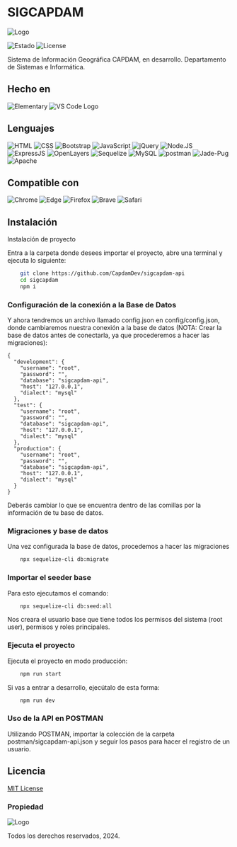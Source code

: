 # SIGCAPDAM

![Logo](https://sig.capdam.gob.mx/media/SIGCAPDAM%20LOGO.png)

![Estado](https://img.shields.io/badge/Estado-En%20desarrollo-green?style=for-the-badge)
![License](https://img.shields.io/badge/License-MIT-blue?style=for-the-badge)

Sistema de Información Geográfica CAPDAM, en desarrollo. Departamento de Sistemas e Informática.

## Hecho en

![Elementary](https://img.shields.io/badge/elementaryOS-gray?style=flat-square&logo=elementary)
![VS Code Logo](https://img.shields.io/badge/VS-Code-blue?style=flat-square&logo=visual-studio-code)

## Lenguajes

![HTML](https://img.shields.io/badge/HTML-gray?style=flat-square&logo=html5)
![CSS](https://img.shields.io/badge/CSS-gray?style=flat-square&logo=css3)
![Bootstrap](https://img.shields.io/badge/TailwindCSS-gray?style=flat-square&logo=tailwindcss)
![JavaScript](https://img.shields.io/badge/JavaScript-gray?style=flat-square&logo=javascript)
![jQuery](https://img.shields.io/badge/jQuery-gray?style=flat-square&logo=jquery)
![Node.JS](https://img.shields.io/badge/Node.JS-gray?style=flat-square&logo=node.js)
![ExpressJS](https://img.shields.io/badge/ExpressJS-gray?style=flat-square&logo=express)
![OpenLayers](https://img.shields.io/badge/OpenLayers-gray?style=flat-square&logo=openlayers)
![Sequelize](https://img.shields.io/badge/Sequelize-gray?style=flat-square&logo=sequelize)
![MySQL](https://img.shields.io/badge/MySQL-gray?style=flat-square&logo=mysql)
![postman](https://img.shields.io/badge/Postman-gray?style=flat&logo=postman)
![Jade-Pug](https://img.shields.io/badge/Jade/Pug-gray?style=flat&logo=pug)
![Apache](https://img.shields.io/badge/Apache-gray?style=flat&logo=apache)

## Compatible con

![Chrome](https://shields.io/badge/Google%20Chrome-white?style=flat&logo=google-chrome)
![Edge](https://shields.io/badge/Microsoft%20Edge-gray?style=flat&logo=microsoft-edge)
![Firefox](https://shields.io/badge/Firefox-gray?style=flat&logo=firefox)
![Brave](https://shields.io/badge/Brave-white?style=flat&logo=brave)
![Safari](https://shields.io/badge/Safari-gray?style=flat&logo=safari)

## Instalación

Instalación de proyecto

Entra a la carpeta donde desees importar el proyecto, abre una terminal y ejecuta lo siguiente:

```bash
    git clone https://github.com/CapdamDev/sigcapdam-api
    cd sigcapdam
    npm i
```

### Configuración de la conexión a la Base de Datos

Y ahora tendremos un archivo llamado config.json en config/config.json, donde cambiaremos nuestra conexión a la base de datos (NOTA: Crear la base de datos antes de conectarla, ya que procederemos a hacer las migraciones):

```code
{
  "development": {
    "username": "root",
    "password": "",
    "database": "sigcapdam-api",
    "host": "127.0.0.1",
    "dialect": "mysql"
  },
  "test": {
    "username": "root",
    "password": "",
    "database": "sigcapdam-api",
    "host": "127.0.0.1",
    "dialect": "mysql"
  },
  "production": {
    "username": "root",
    "password": "",
    "database": "sigcapdam-api",
    "host": "127.0.0.1",
    "dialect": "mysql"
  }
}
```

Deberás cambiar lo que se encuentra dentro de las comillas por la información de tu base de datos.

### Migraciones y base de datos

Una vez configurada la base de datos, procedemos a hacer las migraciones

```bash
    npx sequelize-cli db:migrate
```

### Importar el seeder base

Para esto ejecutamos el comando:

```bash
    npx sequelize-cli db:seed:all
```

Nos creara el usuario base que tiene todos los permisos del sistema (root user), permisos y roles principales.

### Ejecuta el proyecto

Ejecuta el proyecto en modo producción:

```bash
    npm run start
```

Si vas a entrar a desarrollo, ejecútalo de esta forma:

```bash
    npm run dev
```

### Uso de la API en POSTMAN

Utilizando POSTMAN, importar la colección de la carpeta postman/sigcapdam-api.json y seguir los pasos para hacer el registro de un usuario.

## Licencia

[MIT License](https://choosealicense.com/licenses/mit/)

### Propiedad

![Logo](https://pagos.capdam.gob.mx/assets/img/logo.png)

Todos los derechos reservados, 2024.

